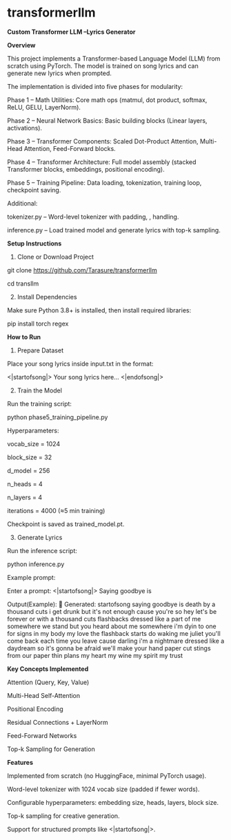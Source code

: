 # transformerllm
**Custom Transformer LLM –Lyrics Generator**

**Overview**

This project implements a Transformer-based Language Model (LLM) from scratch using PyTorch.
The model is trained on song lyrics and can generate new lyrics when prompted.

The implementation is divided into five phases for modularity:

Phase 1 – Math Utilities: Core math ops (matmul, dot product, softmax, ReLU, GELU, LayerNorm).

Phase 2 – Neural Network Basics: Basic building blocks (Linear layers, activations).

Phase 3 – Transformer Components: Scaled Dot-Product Attention, Multi-Head Attention, Feed-Forward blocks.

Phase 4 – Transformer Architecture: Full model assembly (stacked Transformer blocks, embeddings, positional encoding).

Phase 5 – Training Pipeline: Data loading, tokenization, training loop, checkpoint saving.

Additional:

tokenizer.py – Word-level tokenizer with padding, <UNK>, <PAD> handling.

inference.py – Load trained model and generate lyrics with top-k sampling.

**Setup Instructions**

1. Clone or Download Project

git clone https://github.com/Tarasure/transformerllm

cd transllm

2. Install Dependencies
   
Make sure Python 3.8+ is installed, then install required libraries:

pip install torch regex

**How to Run**

1. Prepare Dataset

Place your song lyrics inside input.txt in the format:

<|startofsong|>
Your song lyrics here...
<|endofsong|>

2. Train the Model
   
Run the training script:

python phase5_training_pipeline.py

Hyperparameters:

vocab_size = 1024

block_size = 32

d_model = 256

n_heads = 4

n_layers = 4

iterations = 4000 (≈5 min training)

Checkpoint is saved as trained_model.pt.

3. Generate Lyrics
   
Run the inference script:

python inference.py

Example prompt:

Enter a prompt: <|startofsong|> Saying goodbye is

Output(Example):
📝 Generated: startofsong saying goodbye is death by a thousand cuts i get drunk but it's not enough cause you're so hey let's be forever or with a thousand cuts flashbacks dressed like a part of me somewhere we stand but you heard about me somewhere i'm dyin to one for signs in my body my love the flashback starts do waking me juliet you'll come back each time you leave cause darling i'm a nightmare dressed like a daydream so it's gonna be afraid we'll make your hand paper cut stings from our paper thin plans my heart my wine my spirit my trust

**Key Concepts Implemented**

Attention (Query, Key, Value)

Multi-Head Self-Attention

Positional Encoding

Residual Connections + LayerNorm

Feed-Forward Networks

Top-k Sampling for Generation

**Features**

Implemented from scratch (no HuggingFace, minimal PyTorch usage).

Word-level tokenizer with 1024 vocab size (padded if fewer words).

Configurable hyperparameters: embedding size, heads, layers, block size.

Top-k sampling for creative generation.

Support for structured prompts like <|startofsong|>.
